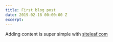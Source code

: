 ```yaml
---
title: First blog post
date: 2019-02-18 00:00:00 Z
excerpt: 
---
```


Adding content is super simple with [siteleaf.com](http://siteleaf.com)